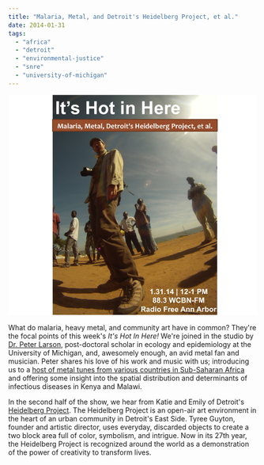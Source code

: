 ```yaml
---
title: "Malaria, Metal, and Detroit's Heidelberg Project, et al."
date: 2014-01-31
tags: 
  - "africa"
  - "detroit"
  - "environmental-justice"
  - "snre"
  - "university-of-michigan"
---
```


![Picture](images/9663848_orig1.png)

What do malaria, heavy metal, and community art have in common? They're the focal points of this week's _It's Hot In Here!_ We're joined in the studio by [Dr. Peter Larson](http://www.peterslarson.com), post-doctoral scholar in ecology and epidemiology at the University of Michigan, and, awesomely enough, an avid metal fan and musician. Peter shares his love of his work and music with us; introducing us to a [host of metal tunes from various countries in Sub-Saharan Africa](http://www.messynessychic.com/2013/12/27/the-heavy-metal-subculture-of-botswana-africa/) and offering some insight into the spatial distribution and determinants of infectious diseases in Kenya and Malawi.

In the second half of the show, we hear from Katie and Emily of Detroit's [Heidelberg Project](http://www.heidelberg.org/). The Heidelberg Project is an open-air art environment in the heart of an urban community in Detroit's East Side. Tyree Guyton, founder and artistic director, uses everyday, discarded objects to create a two block area full of color, symbolism, and intrigue. Now in its 27th year, the Heidelberg Project is recognized around the world as a demonstration of the power of creativity to transform lives.
